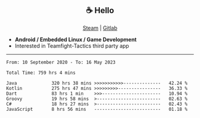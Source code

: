 <h2 align="center"> ☕ Hello </h2>

<p align="center">
  <a href="https://steamcommunity.com/id/Niforances/">Steam</a> |
  <a href="https://gitlab.com/niforances">Gitlab</a>
</p>

 - **Android / Embedded Linux / Game Development**
 - Interested in Teamfight-Tactics third party app

------

<!--START_SECTION:waka-->

```text
From: 10 September 2020 - To: 16 May 2023

Total Time: 759 hrs 4 mins

Java             320 hrs 38 mins >>>>>>>>>>>--------------   42.24 %
Kotlin           275 hrs 47 mins >>>>>>>>>----------------   36.33 %
Dart             83 hrs 1 min    >>>----------------------   10.94 %
Groovy           19 hrs 58 mins  >------------------------   02.63 %
C#               18 hrs 27 mins  >------------------------   02.43 %
JavaScript       8 hrs 56 mins   -------------------------   01.18 %
```

<!--END_SECTION:waka-->
